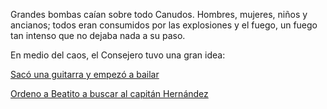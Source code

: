 Grandes bombas caían sobre todo Canudos. Hombres, mujeres, niños y ancianos; todos eran consumidos por las explosiones y el fuego, un fuego tan intenso que no dejaba nada a su paso.

En medio del caos, el Consejero tuvo una gran idea:

[Sacó una guitarra y empezó a bailar](bailar/bailar.md)

[Ordeno a Beatito a buscar al capitán Hernández](barracas/capitan.md)
